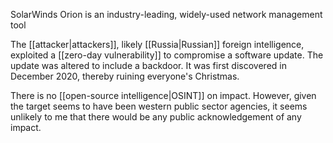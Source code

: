 SolarWinds Orion is an industry-leading, widely-used network management tool

The [[attacker|attackers]], likely [[Russia|Russian]] foreign intelligence, exploited a [[zero-day vulnerability]] to compromise a software update. The update was altered to include a backdoor. It was first discovered in December 2020, thereby ruining everyone's Christmas.

There is no [[open-source intelligence|OSINT]] on impact. However, given the target seems to have been western public sector agencies, it seems unlikely to me that there would be any public acknowledgement of any impact.